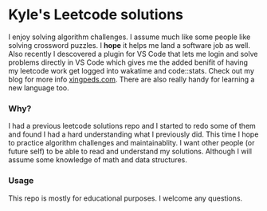# Kyle's Leetcode solutions

I enjoy solving algorithm challenges. I assume much like some people like solving crossword puzzles. I **hope** it helps me land a software job as well. Also recently I descovered a plugin for VS Code that lets me login and solve problems directly in VS Code which gives me the added benifit of having my leetcode work get logged into wakatime and code::stats. Check out my blog for more info [xingpeds.com](https://xingpeds.com). There are also really handy for learning a new language too.
### Why?
 I had a previous leetcode solutions repo and I started to redo some of them and found I had a hard understanding what I previously did. This time I hope to practice algorithm challenges and maintainablity. I want other people (or future self) to be able to read and understand my solutions. Although I will assume some knowledge of math and data structures.

### Usage

This repo is mostly for educational purposes. I welcome any questions. 